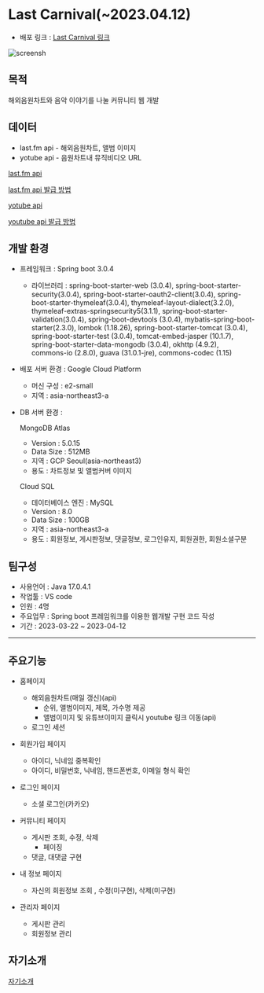 # Last Carnival(~2023.04.12)

+ 배포 링크 : [Last Carnival 링크](http://34.64.74.137:8080/)


![screensh](img/last_home.png)


## 목적 
해외음원차트와 음악 이야기를 나눌 커뮤니티 웹 개발

## 데이터
+ last.fm api - 해외음원차트, 앨범 이미지
+ yotube api - 음원차트내 뮤직비디오 URL


[last.fm api](https://www.last.fm/api)


[last.fm api 발급 방법](https://terrific-close-029.notion.site/last-fm-api-key-29b995f2c4294d16ac82bff432939a7b)


[yotube api](https://developers.google.com/youtube/v3?hl=ko)


[youtube api 발급 방법](https://terrific-close-029.notion.site/youtube-api-key-46556000dd57468691bafacfdf603aac)

## 개발 환경
- 프레임워크 : Spring boot 3.0.4
    - 라이브러리 : spring-boot-starter-web (3.0.4), spring-boot-starter-security(3.0.4), spring-boot-starter-oauth2-client(3.0.4), spring-boot-starter-thymeleaf(3.0.4), thymeleaf-layout-dialect(3.2.0), thymeleaf-extras-springsecurity5(3.1.1), spring-boot-starter-validation(3.0.4), spring-boot-devtools (3.0.4), mybatis-spring-boot-starter(2.3.0), lombok (1.18.26), spring-boot-starter-tomcat (3.0.4), spring-boot-starter-test (3.0.4), tomcat-embed-jasper (10.1.7), spring-boot-starter-data-mongodb (3.0.4), okhttp (4.9.2), commons-io (2.8.0), guava (31.0.1-jre), commons-codec (1.15)

- 배포 서버 환경 : Google Cloud Platform
    - 머신 구성 : e2-small
    - 지역 : asia-northeast3-a

- DB 서버 환경 : 

    MongoDB Atlas
    - Version : 5.0.15
    - Data Size : 512MB
    - 지역 : GCP Seoul(asia-northeast3)
    - 용도 : 차트정보 및 앨범커버 이미지

    Cloud SQL
    - 데이터베이스 엔진 : MySQL
    - Version : 8.0
    - Data Size : 100GB
    - 지역 : asia-northeast3-a
    - 용도 : 회원정보, 게시판정보, 댓글정보, 로그인유지, 회원권한, 회원소셜구분


## 팀구성
- 사용언어 : Java 17.0.4.1
- 작업툴 : VS code
- 인원 : 4명
- 주요업무 : Spring boot 프레임워크를 이용한 웹개발 구현 코드 작성
- 기간 : 2023-03-22 ~ 2023-04-12
***

## 주요기능
- 홈페이지
    - 해외음원차트(매일 갱신)(api)
        - 순위, 앨범이미지, 제목, 가수명 제공
        - 앨범이미지 및 유튜브이미지 클릭시 youtube 링크 이동(api)
    - 로그인 세션

- 회원가입 페이지
    - 아이디, 닉네임 중복확인
    - 아이디, 비밀번호, 닉네임, 핸드폰번호, 이메일 형식 확인

- 로그인 페이지
    - 소셜 로그인(카카오)

- 커뮤니티 페이지
    - 게시판 조회, 수정, 삭제
        + 페이징
    - 댓글, 대댓글 구현

- 내 정보 페이지
    - 자신의 회원정보 조회 , 수정(미구현), 삭제(미구현)

- 관리자 페이지
    - 게시판 관리
    - 회원정보 관리

## 자기소개
[자기소개](https://github.com/SeungKyu37/resume)




